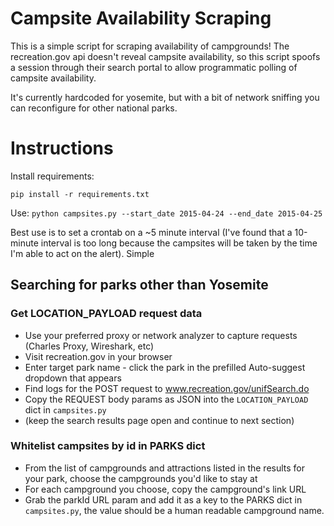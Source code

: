 # Campsite Availability Scraping
This is a simple script for scraping availability of campgrounds! The recreation.gov api doesn't reveal campsite availability, so this script spoofs a session through their search portal to allow programmatic polling of campsite availability.

It's currently hardcoded for yosemite, but with a bit of network sniffing you can reconfigure for other national parks.

# Instructions
Install requirements:
```
pip install -r requirements.txt
```
Use: `python campsites.py --start_date 2015-04-24 --end_date 2015-04-25`

Best use is to set a crontab on a ~5 minute interval (I've found that a 10-minute interval is too long because the campsites will be taken by the time I'm able to act on the alert). Simple 

## Searching for parks other than Yosemite

### Get LOCATION_PAYLOAD request data
* Use your preferred proxy or network analyzer to capture requests (Charles Proxy, Wireshark, etc)
* Visit recreation.gov in your browser
* Enter target park name - click the park in the prefilled Auto-suggest dropdown that appears
* Find logs for the POST request to www.recreation.gov/unifSearch.do
* Copy the REQUEST body params as JSON into the `LOCATION_PAYLOAD` dict in `campsites.py`
* (keep the search results page open and continue to next section)

### Whitelist campsites by id in PARKS dict
* From the list of campgrounds and attractions listed in the results for your park, choose the campgrounds you'd like to stay at
* For each campground you choose, copy the campground's link URL
* Grab the parkId URL param and add it as a key to the PARKS dict in `campsites.py`, the value should be a human readable campground name.


